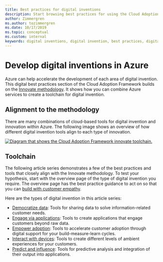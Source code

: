 ```yaml
---
title: Best practices for digital inventions
description: Start browsing best practices for using the Cloud Adoption Framework in Azure and Innovate methodology to create a toolchain for digital invention.
author: Zimmergren
ms.author: tozimmergren
ms.date: 10/17/2019
ms.topic: conceptual
ms.custom: internal
keywords: digital inventions, digital invention, best practices, digital best practices
---
```


# Develop digital inventions in Azure

Azure can help accelerate the development of each area of digital invention. This digital best practices section of the Cloud Adoption Framework builds on the [Innovate methodology](../considerations/index.md). It shows how you can combine Azure services to create a toolchain for digital invention.

## Alignment to the methodology

There are many combinations of cloud-based tools for digital invention and innovation within Azure. The following image shows an overview of how different digital invention tools align to each type of innovation.

[ ![Diagram that shows the Cloud Adoption Framework innovate toolchain.](../../_images/innovate/innovate-toolchain.png) ](../../_images/innovate/innovate-toolchain.png#lightbox)

## Toolchain

The following article series demonstrates a few of the best practices and tools that closely align with the Innovate methodology. To test your hypothesis, start with the overview page of the type of digital invention you require. The overview page has the best practice guidance to act on so that you can [build with customer empathy](../considerations/build.md).

Here are the types of digital invention in this article series:

- [Democratize data](./data.md): Tools for sharing data to solve information-related customer needs.
- [Engage via applications](./apps.md): Tools to create applications that engage customers beyond raw data.
- [Empower adoption](./ci-cd.md): Tools to accelerate customer adoption through digital support for your build-measure-learn cycles.
- [Interact with devices](./devices.md): Tools to create different levels of ambient experiences for your customers.
- [Predict and influence](./predict.md): Tools for predictive analysis and integration of their output into applications.
